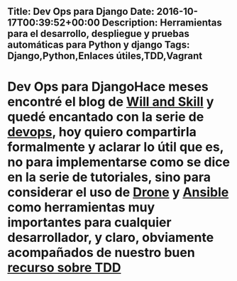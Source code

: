 Title: Dev Ops para Django
Date: 2016-10-17T00:39:52+00:00
Description: Herramientas para el desarrollo, despliegue y pruebas automáticas para Python y django
Tags: Django,Python,Enlaces útiles,TDD,Vagrant
---
# Dev Ops para DjangoHace meses encontré el blog de [Will and Skill](http://tech.willandskill.se/) y quedé encantado con la serie de [devops](http://tech.willandskill.se/tag/devops/), hoy quiero compartirla formalmente y aclarar lo útil que es, no para implementarse como se dice en la serie de tutoriales, sino para considerar el uso de [Drone](http://drone.io/) y [Ansible](https://www.ansible.com/) como herramientas muy importantes para cualquier desarrollador, y claro, obviamente acompañados de nuestro buen [recurso sobre TDD](http://blog.contraslash.com/tdd-y-python/)